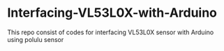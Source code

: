 # Interfacing-VL53L0X-with-Arduino
This repo consist of codes for interfacing VL53L0X sensor with Arduino using polulu sensor
